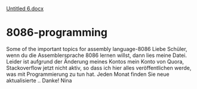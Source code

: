 
[Untitled 6.docx](https://github.com/Nina-Gessner-Baleno/8086-programming/files/6170565/Untitled.6.docx)
# 8086-programming
Some of the important topics for assembly language-8086 
Liebe Schüler, wenn du die Assemblersprache 8086 lernen willst, dann lies meine Datei. Leider ist aufgrund der Änderung meines Kontos mein Konto von Quora, Stackoverflow jetzt nicht aktiv, so dass ich hier alles veröffentlichen werde, was mit Programmierung zu tun hat. Jeden Monat finden Sie neue aktualisierte ..
Danke!
Nina
